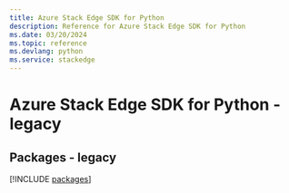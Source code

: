 ```yaml
---
title: Azure Stack Edge SDK for Python
description: Reference for Azure Stack Edge SDK for Python
ms.date: 03/20/2024
ms.topic: reference
ms.devlang: python
ms.service: stackedge
---
```

# Azure Stack Edge SDK for Python - legacy
## Packages - legacy
[!INCLUDE [packages](stack-edge-index.md)]